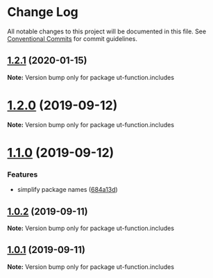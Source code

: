 # Change Log

All notable changes to this project will be documented in this file.
See [Conventional Commits](https://conventionalcommits.org) for commit guidelines.

## [1.2.1](https://github.com/softwaregroup-bg/ut-function/compare/ut-function.xml2json@1.1.5...ut-function.includes@1.2.1) (2020-01-15)

**Note:** Version bump only for package ut-function.includes





# [1.2.0](https://github.com/softwaregroup-bg/ut-function/compare/ut.template@1.2.0...ut-function.includes@1.2.0) (2019-09-12)

**Note:** Version bump only for package ut-function.includes





# [1.1.0](https://github.com/softwaregroup-bg/ut-function/compare/ut-function.flatten@1.0.3...ut.includes@1.1.0) (2019-09-12)


### Features

* simplify package names ([684a13d](https://github.com/softwaregroup-bg/ut-function/commit/684a13d))





## [1.0.2](https://github.com/softwaregroup-bg/ut-function/compare/ut-function.template@1.1.0...ut-function.includes@1.0.2) (2019-09-11)

**Note:** Version bump only for package ut-function.includes





## [1.0.1](https://github.com/softwaregroup-bg/ut-function/compare/initial@1.0.0...ut-function.includes@1.0.1) (2019-09-11)

**Note:** Version bump only for package ut-function.includes
